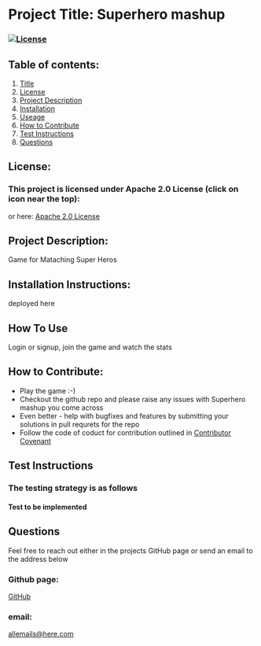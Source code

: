 
  # Project Title: Superhero mashup 
  ### [![License](https://img.shields.io/badge/License-Apache%202.0-blue.svg)](https://opensource.org/licenses/Apache-2.0)
  
  ## Table of contents:
  1. [Title](#Project-Title)
  1. [License](#License)
  1. [Project Description](#Project-Description)
  1. [Installation](#Installation-Instructions)
  1. [Useage](#How-To-Use)
  1. [How to Contribute](#How-to-Contribute)
  1. [Test Instructions](#Test-Instructions)
  1. [Questions](#Questions)

  ## License: 
  ### This project is licensed under Apache 2.0 License (click on icon near the top):
  or here: [Apache 2.0 License](https://opensource.org/licenses/Apache-2.0)
 

  ## Project Description:
  Game for Mataching Super Heros 
  ## Installation Instructions:
  deployed here
  ## How To Use
  Login or signup, join the game and watch the stats
  ## How to Contribute:
  * Play the game :-)
  * Checkout the github repo and please raise any issues with Superhero mashup you come across 
  * Even better - help with bugfixes and features by submitting your solutions in pull requrets for the repo
  * Follow the code of coduct for contribution outlined in [Contributor Covenant](https://www.contributor-covenant.org/) 
  ## Test Instructions
  ### The testing strategy is as follows
  #### Test to be implemented

  ## Questions
  Feel free to reach out either in the projects GitHub page or send an email to the address below
  ### Github page:
  [GitHub](https://github.com/melissabarrerafarias/project-3)
  ### email:
  [allemails@here.com](mailto:allemails@here.com) 
